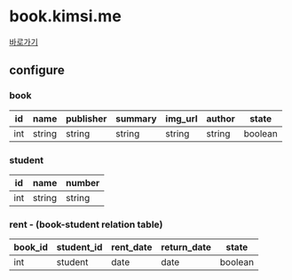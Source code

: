 # book.kimsi.me

[바로가기](https://book.kimsi.me)

## configure

### book
| id  | name   | publisher | summary | img_url | author | state |
|-----|--------|-----------|---------|---------|--------|-------|
| int | string | string    | string  | string  | string |boolean|

### student
| id  | name   | number |
|-----|--------|--------|
| int | string | string |

### rent - (book-student relation table)
| book_id | student_id | rent_date | return_date | state   |
|---------|------------|-----------|-------------|---------|
| int     | student    | date      | date        | boolean |
